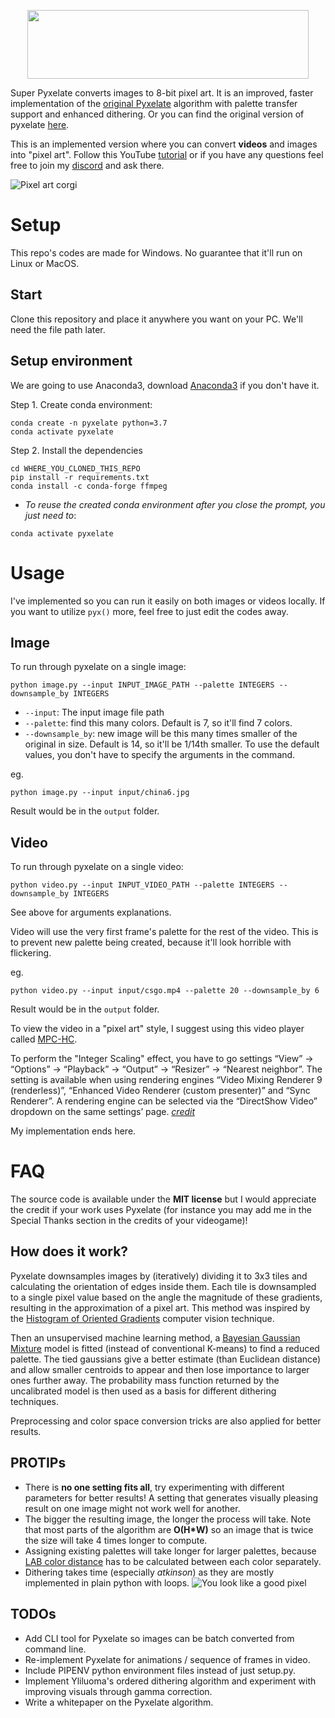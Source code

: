 <p align="center">
  <img width="450" height="110" src="examples/logo.png">
</p>

Super Pyxelate converts images to 8-bit pixel art. It is an improved, faster implementation of the [original Pyxelate](https://github.com/sedthh/pyxelate/releases/tag/1.2.1) algorithm with palette transfer support and enhanced dithering. Or you can find the original version of pyxelate [here](https://github.com/sedthh/pyxelate).

This is an implemented version where you can convert **videos** and images into "pixel art". Follow this YouTube [tutorial](https://youtu.be/uCTa4NUSwBs) or if you have any questions feel free to join my [discord](https://discord.gg/sE8R7e45MV) and ask there.

![Pixel art corgi](/examples/p_corgi.png)

# Setup
This repo's codes are made for Windows. No guarantee that it'll run on Linux or MacOS. 

## Start
Clone this repository and place it anywhere you want on your PC. We'll need the file path later.

## Setup environment
We are going to use Anaconda3, download [Anaconda3](https://www.anaconda.com/products/individual) if you don't have it.  

Step 1. Create conda environment:
```
conda create -n pyxelate python=3.7
conda activate pyxelate
```
Step 2. Install the dependencies
```
cd WHERE_YOU_CLONED_THIS_REPO
pip install -r requirements.txt
conda install -c conda-forge ffmpeg
```
- *To reuse the created conda environment after you close the prompt, you just need to*:
```
conda activate pyxelate
```

# Usage
I've implemented so you can run it easily on both images or videos locally. If you want to utilize `pyx()` more, feel free to just edit the codes away.
## Image
To run through pyxelate on a single image:
```
python image.py --input INPUT_IMAGE_PATH --palette INTEGERS --downsample_by INTEGERS
```
- `--input`: The input image file path
- `--palette`: find this many colors. Default is 7, so it'll find 7 colors. 
- `--downsample_by`: new image will be this many times smaller of the original in size. Default is 14, so it'll be 1/14th smaller.
To use the default values, you don't have to specify the arguments in the command. 

eg. 
```
python image.py --input input/china6.jpg
```
Result would be in the `output` folder.

## Video
To run through pyxelate on a single video:
```
python video.py --input INPUT_VIDEO_PATH --palette INTEGERS --downsample_by INTEGERS
```
See above for arguments explanations. 

Video will use the very first frame's palette for the rest of the video. This is to prevent new palette being created, because it'll look horrible with flickering. 

eg.
```
python video.py --input input/csgo.mp4 --palette 20 --downsample_by 6
```
Result would be in the `output` folder.

To view the video in a "pixel art" style, I suggest using this video player called [MPC-HC](https://github.com/clsid2/mpc-hc/releases/tag/1.9.17).

To perform the "Integer Scaling" effect, you have to go settings “View” → “Options” → “Playback” → “Output” → “Resizer” → “Nearest neighbor”. The setting is available when using rendering engines “Video Mixing Renderer 9 (renderless)”, “Enhanced Video Renderer (custom presenter)” and “Sync Renderer”. A rendering engine can be selected via the “DirectShow Video” dropdown on the same settings’ page. [*credit*](https://tanalin.com/en/articles/integer-scaling/#h-partial-viewers)

My implementation ends here.

# FAQ
The source code is available under the **MIT license** 
but I would appreciate the credit if your work uses Pyxelate (for instance you may add me in the Special Thanks section in the credits of your videogame)!

## How does it work?
Pyxelate downsamples images by (iteratively) dividing it to 3x3 tiles and calculating the orientation of edges inside them. Each tile is downsampled to a single pixel value based on the angle the magnitude of these gradients, resulting in the approximation of a pixel art. This method was inspired by the [Histogram of Oriented Gradients](https://scikit-image.org/docs/dev/auto_examples/features_detection/plot_hog.html) computer vision technique.

Then an unsupervised machine learning method, a [Bayesian Gaussian Mixture](https://scikit-learn.org/stable/modules/generated/sklearn.mixture.BayesianGaussianMixture.html) model is fitted (instead of conventional K-means) to find a reduced palette. The tied gaussians give a better estimate (than  Euclidean distance) and allow smaller centroids to appear and then lose importance to larger ones further away. The probability mass function returned by the uncalibrated model is then used as a basis for different dithering techniques.

Preprocessing and color space conversion tricks are also applied for better results.

## PROTIPs
- There is **no one setting fits all**, try experimenting with different parameters for better results! A setting that generates visually pleasing result on one image might not work well for another.
- The bigger the resulting image, the longer the process will take. Note that most parts of the algorithm are **O(H*W)** so an image that is twice the size will take 4 times longer to compute. 
- Assigning existing palettes will take longer for larger palettes, because [LAB color distance](https://scikit-image.org/docs/dev/api/skimage.color.html#skimage.color.deltaE_ciede2000) has to be calculated between each color separately. 
- Dithering takes time (especially *atkinson*) as they are mostly implemented in plain python with loops.
![You look like a good pixel](/examples/p_br2.png)
## TODOs
- Add CLI tool for Pyxelate so images can be batch converted from command line.
- Re-implement Pyxelate for animations / sequence of frames in video.
- Include PIPENV python environment files instead of just setup.py.
- Implement Yliluoma's ordered dithering algorithm and experiment with improving visuals through gamma correction. 
- Write a whitepaper on the Pyxelate algorithm.
